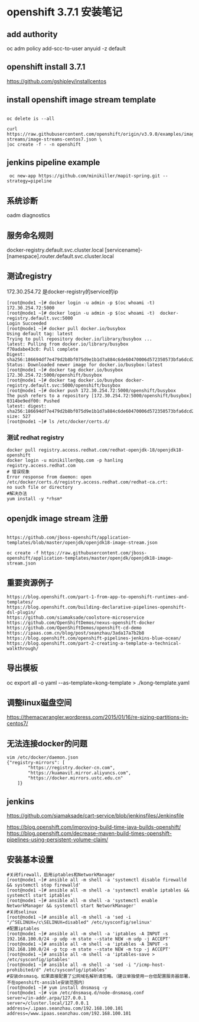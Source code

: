 # openshift 3.7.1 安装笔记
## add authority

oc adm policy add-scc-to-user anyuid -z default

## openshift install 3.7.1

https://github.com/gshipley/installcentos

## install openshift image stream template

```batch

oc delete is --all

curl https://raw.githubusercontent.com/openshift/origin/v3.9.0/examples/image-streams/image-streams-centos7.json \
|oc create -f - -n openshift

```

## jenkins pipeline example

```batch
 oc new-app https://github.com/minikiller/mapit-spring.git --strategy=pipeline
```

## 系统诊断

 oadm diagnostics
 
 ## 服务命名规则
 
 docker-registry.default.svc.cluster.local
 [servicename]-[namespace].router.default.svc.cluster.local
 
 ## 测试registry
 172.30.254.72 是docker-registry的service的ip
 ```batch
[root@node1 ~]# docker login -u admin -p $(oc whoami -t) 172.30.254.72:5000
[root@node1 ~]# docker login -u admin -p $(oc whoami -t)  docker-registry.default.svc:5000
Login Succeeded
[root@node1 ~]# docker pull docker.io/busybox
Using default tag: latest
Trying to pull repository docker.io/library/busybox ...
latest: Pulling from docker.io/library/busybox
f70adabe43c0: Pull complete
Digest: sha256:186694df7e479d2b8bf075d9e1b1d7a884c6de60470006d572350573bfa6dcd2
Status: Downloaded newer image for docker.io/busybox:latest
[root@node1 ~]# docker tag docker.io/busybox 172.30.254.72:5000/openshift/busybox
[root@node1 ~]# docker tag docker.io/busybox docker-registry.default.svc:5000/openshift/busybox
[root@node1 ~]# docker push 172.30.254.72:5000/openshift/busybox
The push refers to a repository [172.30.254.72:5000/openshift/busybox]
0314be9edf00: Pushed
latest: digest: sha256:186694df7e479d2b8bf075d9e1b1d7a884c6de60470006d572350573bfa6dcd2 size: 527
[root@node1 ~]# ls /etc/docker/certs.d/
```

### 测试 redhat registry 

```batch
docker pull registry.access.redhat.com/redhat-openjdk-18/openjdk18-openshift
docker login -u minikiller@qq.com -p hanling registry.access.redhat.com
# 错误现象
Error response from daemon: open /etc/docker/certs.d/registry.access.redhat.com/redhat-ca.crt: 
no such file or directory
#解决办法
yum install -y *rhsm*
```

## openjdk image stream 注册
```batch

https://github.com/jboss-openshift/application-templates/blob/master/openjdk/openjdk18-image-stream.json

oc create -f https://raw.githubusercontent.com/jboss-openshift/application-templates/master/openjdk/openjdk18-image-stream.json

```

## 重要资源例子
```batch
https://blog.openshift.com/part-1-from-app-to-openshift-runtimes-and-templates/
https://blog.openshift.com/building-declarative-pipelines-openshift-dsl-plugin/
https://github.com/siamaksade/coolstore-microservice
https://github.com/OpenShiftDemos/nexus-openshift-docker
https://github.com/OpenShiftDemos/openshift-cd-demo
https://ipaas.com.cn/blog/post/seanzhau/3ada17a7b2b8 
https://blog.openshift.com/openshift-pipelines-jenkins-blue-ocean/
https://blog.openshift.com/part-2-creating-a-template-a-technical-walkthrough/
```

## 导出模板 
 oc export all -o yaml --as-template=kong-template > ./kong-template.yaml
## 调整linux磁盘空间
https://themacwrangler.wordpress.com/2015/01/16/re-sizing-partitions-in-centos7/

## 无法连接docker的问题

```
vim /etc/docker/daemon.json
{"registry-mirrors": [
        "https://registry.docker-cn.com",
        "https://kuamavit.mirror.aliyuncs.com",
        "https://docker.mirrors.ustc.edu.cn"
    ]}
```

## jenkins
https://github.com/siamaksade/cart-service/blob/jenkinsfiles/Jenkinsfile

https://blog.openshift.com/improving-build-time-java-builds-openshift/
https://blog.openshift.com/decrease-maven-build-times-openshift-pipelines-using-persistent-volume-claim/

##  安装基本设置
```batch
#关闭firewall，启用iptables和NetworkManager
[root@node1 ~]# ansible all -m shell -a 'systemctl disable firewalld && systemctl stop firewalld'
[root@node1 ~]# ansible all -m shell -a 'systemctl enable iptables && systemctl start iptables'
[root@node1 ~]# ansible all -m shell -a 'systemctl enable NetworkManager && systemctl start NetworkManager'
#关闭selinux
[root@node1 ~]# ansible all -m shell -a 'sed -i "/^SELINUX=/c\SELINUX=disabled" /etc/sysconfig/selinux'
#配置iptables
[root@node1 ~]# ansible all -m shell -a 'iptables -A INPUT -s 192.168.100.0/24 -p udp -m state --state NEW -m udp -j ACCEPT'
[root@node1 ~]# ansible all -m shell -a 'iptables -A INPUT -s 192.168.100.0/24 -p tcp -m state --state NEW -m tcp -j ACCEPT'
[root@node1 ~]# ansible all -m shell -a 'iptables-save > /etc/sysconfig/iptables'
[root@node1 ~]# ansible all -m shell -a 'sed -i "/icmp-host-prohibited/d" /etc/sysconfig/iptables'
#安装dnsmasq，如果直接配置了公网域名解析请忽略。（建议单独使用一台低配置服务器部署，不在openshift-ansible安装范围内）
[root@node1 ~]# yum install dnsmasq -y
[root@node1 ~]# vim /etc/dnsmasq.d/node-dnsmasq.conf
server=/in-addr.arpa/127.0.0.1
server=/cluster.local/127.0.0.1
address=/.ipaas.seanzhau.com/192.168.100.101
address=/www.ipaas.seanzhau.com/192.168.100.101
```